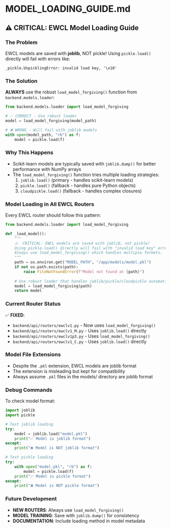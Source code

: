 # MODEL_LOADING_GUIDE.md

## ⚠️ CRITICAL: EWCL Model Loading Guide

### The Problem
EWCL models are saved with **joblib**, NOT pickle! Using `pickle.load()` directly will fail with errors like:
```
_pickle.UnpicklingError: invalid load key, '\x10'
```

### The Solution
**ALWAYS** use the robust `load_model_forgiving()` function from `backend.models.loader`:

```python
from backend.models.loader import load_model_forgiving

# ✅ CORRECT - Use robust loader
model = load_model_forgiving(model_path)

# ❌ WRONG - Will fail with joblib models
with open(model_path, "rb") as f:
    model = pickle.load(f)
```

### Why This Happens
- Scikit-learn models are typically saved with `joblib.dump()` for better performance with NumPy arrays
- The `load_model_forgiving()` function tries multiple loading strategies:
  1. `joblib.load()` (primary - handles scikit-learn models)
  2. `pickle.load()` (fallback - handles pure Python objects)
  3. `cloudpickle.load()` (fallback - handles complex closures)

### Model Loading in All EWCL Routers
Every EWCL router should follow this pattern:

```python
from backend.models.loader import load_model_forgiving

def _load_model():
    """
    ⚠️  CRITICAL: EWCL models are saved with joblib, not pickle!
    Using pickle.load() directly will fail with "invalid load key" errors.
    Always use load_model_forgiving() which handles multiple formats.
    """
    path = os.environ.get("MODEL_PATH", "/app/models/model.pkl")
    if not os.path.exists(path):
        raise FileNotFoundError(f"Model not found at {path}")
    
    # Use robust loader that handles joblib/pickle/cloudpickle automatically
    model = load_model_forgiving(path)
    return model
```

### Current Router Status
✅ **FIXED**: 
- `backend/api/routers/ewclv1.py` - Now uses `load_model_forgiving()`
- `backend/api/routers/ewclv1_M.py` - Uses `joblib.load()` directly
- `backend/api/routers/ewclv1p3.py` - Uses `load_model_forgiving()`
- `backend/api/routers/ewclv1_C.py` - Uses `joblib.load()` directly

### Model File Extensions
- Despite the `.pkl` extension, EWCL models are joblib format
- The extension is misleading but kept for compatibility
- Always assume `.pkl` files in the models/ directory are joblib format

### Debug Commands
To check model format:
```python
import joblib
import pickle

# Test joblib loading
try:
    model = joblib.load("model.pkl")
    print("✅ Model is joblib format")
except:
    print("❌ Model is NOT joblib format")

# Test pickle loading  
try:
    with open("model.pkl", "rb") as f:
        model = pickle.load(f)
    print("✅ Model is pickle format")
except:
    print("❌ Model is NOT pickle format")
```

### Future Development
- **NEW ROUTERS**: Always use `load_model_forgiving()`
- **MODEL TRAINING**: Save with `joblib.dump()` for consistency
- **DOCUMENTATION**: Include loading method in model metadata